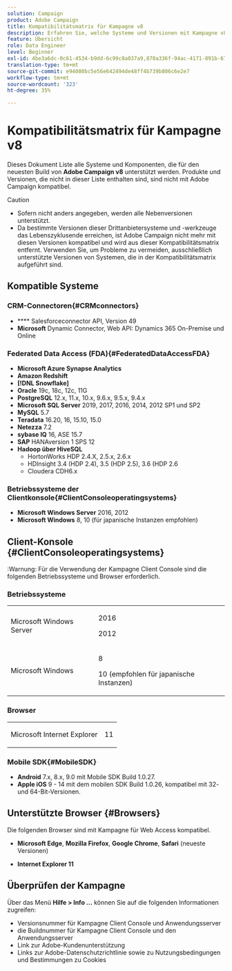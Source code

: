 ```yaml
---
solution: Campaign
product: Adobe Campaign
title: Kompatibilitätsmatrix für Kampagne v8
description: Erfahren Sie, welche Systeme und Versionen mit Kampagne v8 kompatibel sind.
feature: Übersicht
role: Data Engineer
level: Beginner
exl-id: 4be3a6dc-0c61-4534-b9dd-6c99c8a037a9,870a336f-94ac-4171-891b-67614feef6ef,bebdd930-c7f6-4629-a489-3c704b33f058,d493e613-eb61-43b1-9c6d-1bd881af0734
translation-type: tm+mt
source-git-commit: e94080bc5e56e642494de48ff4b739b806c6e2e7
workflow-type: tm+mt
source-wordcount: '323'
ht-degree: 35%

---
```


# Kompatibilitätsmatrix für Kampagne v8

Dieses Dokument Liste alle Systeme und Komponenten, die für den neuesten Build von **Adobe Campaign v8** unterstützt werden. Produkte und Versionen, die nicht in dieser Liste enthalten sind, sind nicht mit Adobe Campaign kompatibel.

>[!CAUTION]
>
>* Sofern nicht anders angegeben, werden alle Nebenversionen unterstützt.
>* Da bestimmte Versionen dieser Drittanbietersysteme und -werkzeuge das Lebenszyklusende erreichen, ist Adobe Campaign nicht mehr mit diesen Versionen kompatibel und wird aus dieser Kompatibilitätsmatrix entfernt. Verwenden Sie, um Probleme zu vermeiden, ausschließlich unterstützte Versionen von Systemen, die in der Kompatibilitätsmatrix aufgeführt sind.


## Kompatible Systeme

### CRM-Connectoren{#CRMconnectors}

* **** Salesforceconnector API, Version 49
* **Microsoft** Dynamic Connector, Web API: Dynamics 365 On-Premise und Online

### Federated Data Access (FDA){#FederatedDataAccessFDA}

* **Microsoft Azure Synapse Analytics**
* **Amazon Redshift**
* **[!DNL Snowflake]**
* **Oracle**  19c, 18c, 12c, 11G
* **PostgreSQL**  12.x, 11.x, 10.x, 9.6.x, 9.5.x, 9.4.x
* **Microsoft SQL Server**  2019, 2017, 2016, 2014, 2012 SP1 und SP2
* **MySQL**  5.7
* **Teradata**  16.20, 16, 15.10, 15.0
* **Netezza**  7.2
* **sybase IQ**  16, ASE 15.7
* **SAP** HANAversion 1 SPS 12
* **Hadoop über HiveSQL**
   * HortonWorks HDP 2.4.X, 2.5.x, 2.6.x
   * HDInsight 3.4 (HDP 2.4), 3.5 (HDP 2.5), 3.6 (HDP 2.6
   * Cloudera CDH6.x

### Betriebssysteme der Clientkonsole{#ClientConsoleoperatingsystems}

* **Microsoft Windows Server**  2016, 2012
* **Microsoft Windows**  8, 10 (für japanische Instanzen empfohlen)

## Client-Konsole {#ClientConsoleoperatingsystems}

:Warnung: Für die Verwendung der Kampagne Client Console sind die folgenden Betriebssysteme und Browser erforderlich.

### Betriebssysteme

<table>
<tbody>
<tr>
<td>Microsoft Windows Server</td>
<td>
<p>2016</p>
<p>2012</p>
</td>
</tr>
<tr>
<td>Microsoft Windows</td>
<td>
<p>8</p>
<p>10 (empfohlen für japanische Instanzen)</p>
</td>
</tr>
</tbody>
</table>

### Browser

<table>
<tbody>
<tr>
<td>
<p>Microsoft Internet Explorer</p>
</td>
<td>
<p>11</p>
</td>
</tr>
</tbody>
</table>

### Mobile SDK{#MobileSDK}

* **Android**  7.x, 8.x, 9.0 mit Mobile SDK Build 1.0.27.
* **Apple iOS**  9 - 14 mit dem mobilen SDK Build 1.0.26, kompatibel mit 32- und 64-Bit-Versionen.

## Unterstützte Browser {#Browsers}

Die folgenden Browser sind mit Kampagne für Web Access kompatibel.

* **Microsoft Edge**,  **Mozilla Firefox**,  **Google Chrome**,  **Safari**  (neueste Versionen)

* **Internet Explorer 11**

## Überprüfen der Kampagne

Über das Menü **Hilfe > Info ...** können Sie auf die folgenden Informationen zugreifen:

* Versionsnummer für Kampagne Client Console und Anwendungsserver
* die Buildnummer für Kampagne Client Console und den Anwendungsserver
* Link zur Adobe-Kundenunterstützung
* Links zur Adobe-Datenschutzrichtlinie sowie zu Nutzungsbedingungen und Bestimmungen zu Cookies
